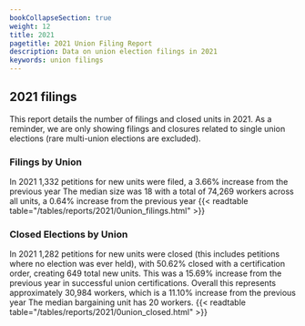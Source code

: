 ```yaml
---
bookCollapseSection: true
weight: 12
title: 2021
pagetitle: 2021 Union Filing Report
description: Data on union election filings in 2021
keywords: union filings
---
```


## 2021 filings

This report details the number of filings and closed units in 2021. As a reminder, we are only showing filings and closures related to single union elections (rare multi-union elections are excluded).

### Filings by Union
In 2021 1,332 petitions for new units were filed, a 3.66% increase from the previous year The median size was 18 with a total of 74,269 workers across all units, a 0.64% increase from the previous year
{{< readtable table="/tables/reports/2021/0union_filings.html" >}}

### Closed Elections by Union
In 2021 1,282 petitions for new units were closed (this includes petitions where no election was ever held), with 50.62% closed with a certification order, creating 649 total new units. This was a 15.69% increase from the previous year in successful union certifications. Overall this represents approximately 30,984 workers, which is a 11.10% increase from the previous year The median bargaining unit has 20 workers.
{{< readtable table="/tables/reports/2021/0union_closed.html" >}}
